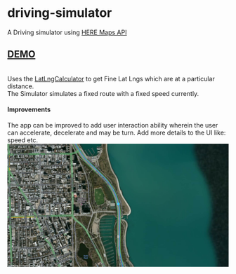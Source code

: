 # driving-simulator
A Driving simulator using <a href="https://developer.here.com/javascript-apis">HERE Maps API</a>
<h2><a href="http://mohamabid.github.io/">DEMO</a></h2>
</p>
</br>Uses the <a href="https://github.com/mohamabid/LatLongCalculator">LatLngCalculator</a> to get Fine Lat Lngs which are at a particular distance. 

</br>
The Simulator simulates a fixed route with a fixed speed currently.

<h4>Improvements</h4>
The app can be improved to add user interaction ability wherein the user can accelerate, decelerate and may be turn. Add more details to the UI like: speed etc.
 
<img src="https://github.com/mohamabid/driving-simulator/blob/master/driving-simulator.png" alt="screenshot"/>
